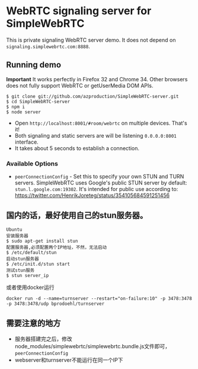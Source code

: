 # WebRTC signaling server for SimpleWebRTC

This is private signaling WebRTC server demo. It does not depend on `signaling.simplewebrtc.com:8888`.

## Running demo

**Important** 
It works perfectly in Firefox 32 and Chrome 34. 
Other browsers does not fully support WebRTC or getUserMedia DOM APIs.

```
$ git clone git://github.com/azproduction/SimpleWebRTC-server.git
$ cd SimpleWebRTC-server
$ npm i
$ node server
```

 - Open `http://localhost:8001/#room/webrtc` on multiple devices. That's it!
 - Both signaling and static servers are will be listening `0.0.0.0:8001` interface.
 - It takes about 5 seconds to establish a connection.

### Available Options

 - `peerConnectionConfig` - Set this to specify your own STUN and TURN servers. SimpleWebRTC uses Google's public STUN server by
 default: `stun.l.google.com:19302`. It's intended for public use according to: https://twitter.com/HenrikJoreteg/status/354105684591251456

## 国内的话，最好使用自己的stun服务器。

```
Ubuntu
安装服务器
$ sudo apt-get install stun
配置服务器,必须配置两个IP地址，不然，无法启动
$ /etc/default/stun
启动stun服务器
$ /etc/init.d/stun start
测试stun服务
$ stun server_ip
```

或者使用docker运行
```
docker run -d --name=turnserver --restart="on-failure:10" -p 3478:3478 -p 3478:3478/udp bprodoehl/turnserver

```

## 需要注意的地方
* 服务器搭建完之后，修改node_modules/simplewebrtc/simplewebrtc.bundle.js文件即可，`peerConnectionConfig` 
* webserver和turnserver不能运行在同一个IP下

